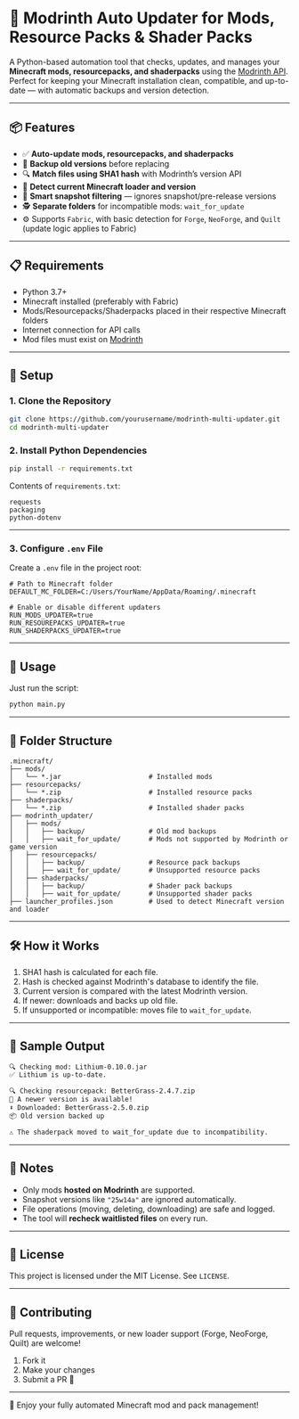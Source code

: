 # 🧩 Modrinth Auto Updater for Mods, Resource Packs & Shader Packs

A Python-based automation tool that checks, updates, and manages your **Minecraft mods, resourcepacks, and shaderpacks** using the [Modrinth API](https://docs.modrinth.com/). Perfect for keeping your Minecraft installation clean, compatible, and up-to-date — with automatic backups and version detection.

---

## 📦 Features

- ✅ **Auto-update mods, resourcepacks, and shaderpacks**
- 💾 **Backup old versions** before replacing
- 🔍 **Match files using SHA1 hash** with Modrinth’s version API
- 📂 **Detect current Minecraft loader and version**
- 🧠 **Smart snapshot filtering** — ignores snapshot/pre-release versions
- 🕵️ **Separate folders** for incompatible mods: `wait_for_update`
- ⚙️ Supports `Fabric`, with basic detection for `Forge`, `NeoForge`, and `Quilt` (update logic applies to Fabric)

---

## 📋 Requirements

- Python 3.7+
- Minecraft installed (preferably with Fabric)
- Mods/Resourcepacks/Shaderpacks placed in their respective Minecraft folders
- Internet connection for API calls
- Mod files must exist on [Modrinth](https://modrinth.com)

---

## 🔧 Setup

### 1. Clone the Repository

```bash
git clone https://github.com/yourusername/modrinth-multi-updater.git
cd modrinth-multi-updater
```

### 2. Install Python Dependencies

```bash
pip install -r requirements.txt
```

Contents of `requirements.txt`:
```
requests
packaging
python-dotenv
```

---

### 3. Configure `.env` File

Create a `.env` file in the project root:

```env
# Path to Minecraft folder
DEFAULT_MC_FOLDER=C:/Users/YourName/AppData/Roaming/.minecraft

# Enable or disable different updaters
RUN_MODS_UPDATER=true
RUN_RESOUREPACKS_UPDATER=true
RUN_SHADERPACKS_UPDATER=true
```

---

## 🚀 Usage

Just run the script:

```bash
python main.py
```

---

## 📁 Folder Structure

```
.minecraft/
├── mods/
│   └── *.jar                      # Installed mods
├── resourcepacks/
│   └── *.zip                      # Installed resource packs
├── shaderpacks/
│   └── *.zip                      # Installed shader packs
├── modrinth_updater/
│   ├── mods/
│   │   ├── backup/                # Old mod backups
│   │   ├── wait_for_update/       # Mods not supported by Modrinth or game version
│   ├── resourcepacks/
│   │   ├── backup/                # Resource pack backups
│   │   ├── wait_for_update/       # Unsupported resource packs
│   ├── shaderpacks/
│   │   ├── backup/                # Shader pack backups
│   │   ├── wait_for_update/       # Unsupported shader packs
├── launcher_profiles.json         # Used to detect Minecraft version and loader
```

---

## 🛠 How it Works

1. SHA1 hash is calculated for each file.
2. Hash is checked against Modrinth's database to identify the file.
3. Current version is compared with the latest Modrinth version.
4. If newer: downloads and backs up old file.
5. If unsupported or incompatible: moves file to `wait_for_update`.

---

## 🧪 Sample Output

```bash
🔍 Checking mod: Lithium-0.10.0.jar
✅ Lithium is up-to-date.

🔍 Checking resourcepack: BetterGrass-2.4.7.zip
🚀 A newer version is available!
⬇️ Downloaded: BetterGrass-2.5.0.zip
📦 Old version backed up

⚠️ The shaderpack moved to wait_for_update due to incompatibility.
```

---

## 🧩 Notes

- Only mods **hosted on Modrinth** are supported.
- Snapshot versions like `"25w14a"` are ignored automatically.
- File operations (moving, deleting, downloading) are safe and logged.
- The tool will **recheck waitlisted files** on every run.

---

## 🧾 License

This project is licensed under the MIT License. See `LICENSE`.

---

## 🤝 Contributing

Pull requests, improvements, or new loader support (Forge, NeoForge, Quilt) are welcome!

1. Fork it
2. Make your changes
3. Submit a PR 🚀

---

🎉 Enjoy your fully automated Minecraft mod and pack management!
